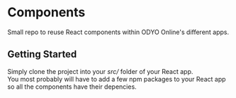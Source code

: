 # Components

Small repo to reuse React components within ODYO Online's different apps.

## Getting Started

Simply clone the project into your <em>src/</em> folder of your React app.<br/>
You most probably will have to add a few npm packages to your React app so all the components have their depencies.